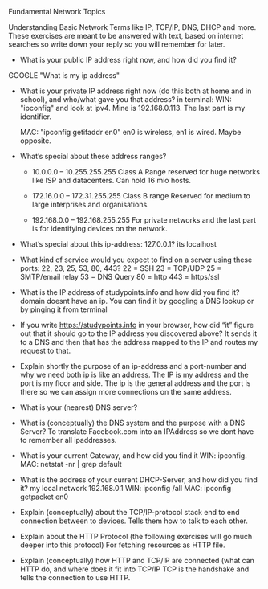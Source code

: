 Fundamental Network Topics

Understanding Basic Network Terms like IP, TCP/IP, DNS, DHCP and more.
These exercises are meant to be answered with text, based on internet searches so write down your reply so you will remember for later.

- What is your public IP address right now, and how did you find it?

GOOGLE "What is my ip address"

- What is your private IP address right now (do this both at home and in school), and who/what gave you that address?
 in terminal:
  WIN: "ipconfig" and look at ipv4. Mine is 192.168.0.113. The last part is my identifier.
  
  MAC: "ipconfig getifaddr en0" en0 is wireless, en1 is wired. Maybe opposite.

- What’s special about these address ranges?
  - 10.0.0.0 – 10.255.255.255
   Class A Range reserved for huge networks like ISP and datacenters. Can hold 16 mio hosts.
   
  - 172.16.0.0 – 172.31.255.255 
    Class B range Reserved for medium to large interprises and organisations.
    
  - 192.168.0.0 – 192.168.255.255
    For private networks and the last part is for identifying devices on the network.
 
- What’s special about this ip-address: 127.0.0.1?
  its localhost

- What kind of service would you expect to find on a server using these ports: 22, 23, 25, 53, 80, 443?
  22 = SSH
  23 = TCP/UDP
  25 = SMTP/email relay
  53 = DNS Query
  80 = http
  443 = https/ssl

- What is the IP address of studypoints.info and how did you find it?
  domain doesnt have an ip.
  You can find it by googling a DNS lookup or by pinging it from terminal

- If you write https://studypoints.info in your browser, how did “it” figure out that it should go to the IP address you discovered above?
  It sends it to a DNS and then that has the address mapped to the IP and routes my request to that.

- Explain shortly the purpose of an ip-address and a port-number and why we need both
  ip is like an address. The IP is my address and the port is my floor and side.
  The ip is the general address and the port is there so we can assign more connections on the same address.

- What is your (nearest) DNS server?
 

- What is (conceptually) the DNS system and the purpose with a DNS Server?
  To translate Facebook.com into an IPAddress so we dont have to remember all ipaddresses.

- What is your current Gateway, and how did you find it
  WIN: ipconfig.
  MAC: netstat -nr | grep default

- What is the address of your current DHCP-Server, and how did you find it?
  my local network 192.168.0.1
  WIN: ipconfig /all
  MAC: ipconfig getpacket en0

- Explain (conceptually) about the TCP/IP-protocol stack
  end to end connection between to devices. Tells them how to talk to each other.

- Explain about the HTTP Protocol (the following exercises will go much deeper into this protocol)
  For fetching resources as HTTP file.

- Explain (conceptually) how HTTP and TCP/IP are connected (what can HTTP do, and where does it fit into TCP/IP
  TCP is the handshake and tells the connection to use HTTP.
